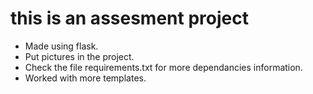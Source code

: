 # this is an assesment project
- Made using flask.
- Put pictures in the project. 
- Check the file requirements.txt for more dependancies information.
- Worked with more templates.
